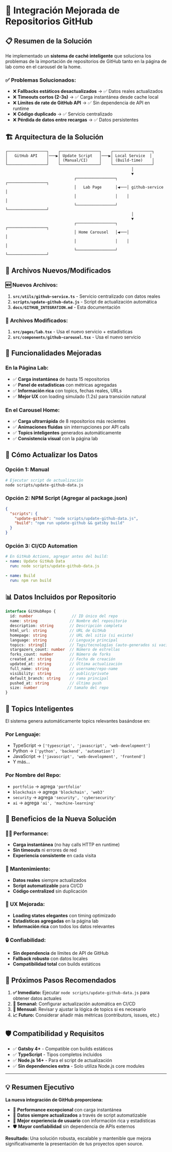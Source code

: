 # 🚀 Integración Mejorada de Repositorios GitHub

## 📋 Resumen de la Solución

He implementado un **sistema de caché inteligente** que soluciona los problemas de la importación de repositorios de GitHub tanto en la página de lab como en el carousel de la home.

### ✅ **Problemas Solucionados:**
- ❌ **Fallbacks estáticos desactualizados** → ✅ Datos reales actualizados
- ❌ **Timeouts cortos (2-3s)** → ✅ Carga instantánea desde cache local
- ❌ **Límites de rate de GitHub API** → ✅ Sin dependencia de API en runtime
- ❌ **Código duplicado** → ✅ Servicio centralizado
- ❌ **Pérdida de datos entre recargas** → ✅ Datos persistentes

## 🏗️ **Arquitectura de la Solución**

```
┌─────────────────┐    ┌─────────────────┐    ┌─────────────────┐
│   GitHub API    │───▶│ Update Script   │───▶│ Local Service  │
│                 │    │ (Manual/CI)     │    │ (Build-time)    │
└─────────────────┘    └─────────────────┘    └─────────────────┘
                                                       │
                                                       ▼
                              ┌─────────────────┐    ┌─────────────────┐
                              │   Lab Page      │◀───│ github-service  │
                              │                 │    │                 │
                              └─────────────────┘    └─────────────────┘
                                                       │
                                                       ▼
                              ┌─────────────────┐    ┌─────────────────┐
                              │ Home Carousel   │◀───│                 │
                              │                 │    │                 │
                              └─────────────────┘    └─────────────────┘
```

## 📁 **Archivos Nuevos/Modificados**

### 🆕 **Nuevos Archivos:**
1. **`src/utils/github-service.ts`** - Servicio centralizado con datos reales
2. **`scripts/update-github-data.js`** - Script de actualización automática
3. **`docs/GITHUB_INTEGRATION.md`** - Esta documentación

### 🔄 **Archivos Modificados:**
1. **`src/pages/lab.tsx`** - Usa el nuevo servicio + estadísticas
2. **`src/components/github-carousel.tsx`** - Usa el nuevo servicio

## 🎯 **Funcionalidades Mejoradas**

### **En la Página Lab:**
- ✅ **Carga instantánea** de hasta 15 repositorios
- ✅ **Panel de estadísticas** con métricas agregadas
- ✅ **Información rica** con topics, fechas reales, URLs
- ✅ **Mejor UX** con loading simulado (1.2s) para transición natural

### **En el Carousel Home:**
- ✅ **Carga ultrarrápida** de 8 repositorios más recientes
- ✅ **Animaciones fluidas** sin interrupciones por API calls
- ✅ **Topics inteligentes** generados automáticamente
- ✅ **Consistencia visual** con la página lab

## 🔄 **Cómo Actualizar los Datos**

### **Opción 1: Manual**
```bash
# Ejecutar script de actualización
node scripts/update-github-data.js
```

### **Opción 2: NPM Script (Agregar al package.json)**
```json
{
  "scripts": {
    "update-github": "node scripts/update-github-data.js",
    "build": "npm run update-github && gatsby build"
  }
}
```

### **Opción 3: CI/CD Automation**
```yaml
# En GitHub Actions, agregar antes del build:
- name: Update GitHub Data
  run: node scripts/update-github-data.js
  
- name: Build
  run: npm run build
```

## 📊 **Datos Incluidos por Repositorio**

```typescript
interface GitHubRepo {
  id: number                 // ID único del repo
  name: string              // Nombre del repositorio
  description: string       // Descripción completa
  html_url: string          // URL de GitHub
  homepage: string          // URL del sitio (si existe)
  language: string          // Lenguaje principal
  topics: string[]          // Tags/tecnologías (auto-generados si vacío)
  stargazers_count: number  // Número de estrellas
  forks_count: number       // Número de forks
  created_at: string        // Fecha de creación
  updated_at: string        // Última actualización
  full_name: string         // username/repo-name
  visibility: string        // public/private
  default_branch: string    // rama principal
  pushed_at: string         // último push
  size: number             // tamaño del repo
}
```

## 🎨 **Topics Inteligentes**

El sistema genera automáticamente topics relevantes basándose en:

### **Por Lenguaje:**
- TypeScript → `['typescript', 'javascript', 'web-development']`
- Python → `['python', 'backend', 'automation']`
- JavaScript → `['javascript', 'web-development', 'frontend']`
- Y más...

### **Por Nombre del Repo:**
- `portfolio` → agrega `'portfolio'`
- `blockchain` → agrega `'blockchain', 'web3'`
- `security` → agrega `'security', 'cybersecurity'`
- `ai` → agrega `'ai', 'machine-learning'`

## 🚀 **Beneficios de la Nueva Solución**

### **🏃‍♂️ Performance:**
- **Carga instantánea** (no hay calls HTTP en runtime)
- **Sin timeouts** ni errores de red
- **Experiencia consistente** en cada visita

### **🔧 Mantenimiento:**
- **Datos reales** siempre actualizados
- **Script automatizable** para CI/CD
- **Código centralized** sin duplicación

### **👤 UX Mejorada:**
- **Loading states elegantes** con timing optimizado
- **Estadísticas agregadas** en la página lab
- **Información rica** con todos los datos relevantes

### **🔒 Confiabilidad:**
- **Sin dependencia** de límites de API de GitHub
- **Fallback robusto** con datos locales
- **Compatibilidad total** con builds estáticos

## 🎯 **Próximos Pasos Recomendados**

1. **✅ Inmediato:** Ejecutar `node scripts/update-github-data.js` para obtener datos actuales
2. **📅 Semanal:** Configurar actualización automática en CI/CD
3. **🔄 Mensual:** Revisar y ajustar la lógica de topics si es necesario
4. **📈 Futuro:** Considerar añadir más métricas (contributors, issues, etc.)

## 🛡️ **Compatibilidad y Requisitos**

- ✅ **Gatsby 4+** - Compatible con builds estáticos
- ✅ **TypeScript** - Tipos completos incluidos
- ✅ **Node.js 14+** - Para el script de actualización
- ✅ **Sin dependencies extra** - Solo utiliza Node.js core modules

---

## 💡 **Resumen Ejecutivo**

**La nueva integración de GitHub proporciona:**
- 🚀 **Performance excepcional** con carga instantánea
- 🔄 **Datos siempre actualizados** a través de script automatizable
- 🎨 **Mejor experiencia de usuario** con información rica y estadísticas
- 🛡️ **Mayor confiabilidad** sin dependencia de APIs externos

**Resultado:** Una solución robusta, escalable y mantenible que mejora significativamente la presentación de tus proyectos open source. 